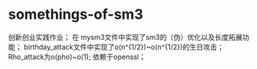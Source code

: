 # somethings-of-sm3
创新创业实践作业；
在 mysm3文件中实现了sm3的（伪）优化以及长度拓展功能；
birthday_attack文件中实现了o(n^{1/2})~o(n^{1/2})的生日攻击；
Rho_attack为o(pho)~o(1);
依赖于openssl；
